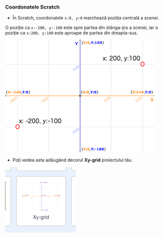 ### Coordonatele Scratch

+ În Scratch, coordonatele `x:0, y:0` marchează poziția centrală a scenei.

O poziție ca `x:-200, y:-100` este spre partea din stânga-jos a scenei, iar o poziție ca `x:200, y:100` este aproape de partea din dreapta-sus.

![Coordonatele scenei](images/coordinates-stage.png)

+ Poți vedea asta adăugând decorul **Xy-grid** proiectului tău.

![Coordonatele scenei](images/coordinates-backdrop.png)